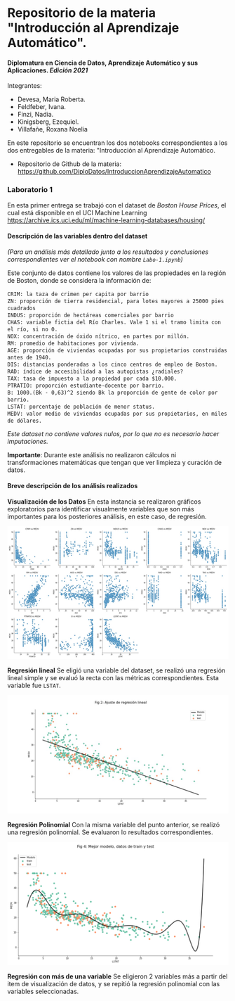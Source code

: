 # Repositorio de la materia "Introducción al Aprendizaje Automático". 
#### Diplomatura en Ciencia de Datos, Aprendizaje Automático y sus Aplicaciones. *Edición 2021*

Integrantes:
* Devesa, Maria Roberta. 
* Feldfeber, Ivana. 
* Finzi, Nadia. 
* Kinigsberg, Ezequiel. 
* Villafañe, Roxana Noelia


En este repositorio se encuentran los dos notebooks correspondientes a los dos entregables de la materia:
"Introducción al Aprendizaje Automático. 

* Repositorio de Github de la materia: https://github.com/DiploDatos/IntroduccionAprendizajeAutomatico


### Laboratorio 1

En esta primer entrega se trabajó con el dataset de *Boston House Prices*, el cual está disponible en el UCI Machine Learning
https://archive.ics.uci.edu/ml/machine-learning-databases/housing/

#### Descripción de las variables dentro del dataset 
*(Para un análisis más detallado junto a los resultados y conclusiones correspondientes ver el notebook con nombre `Labo-1.ipynb`)* 

Este conjunto de datos contiene los valores de las propiedades en la región de Boston, donde se considera la información de:

    CRIM: la taza de crimen per capita por barrio
    ZN: proporción de tierra residencial, para lotes mayores a 25000 pies cuadrados
    INDUS: proporción de hectáreas comerciales por barrio
    CHAS: variable fictia del Río Charles. Vale 1 si el tramo limita con el río, si no 0.
    NOX: concentración de óxido nítrico, en partes por millón.
    RM: promedio de habitaciones por vivienda.
    AGE: proporción de viviendas ocupadas por sus propietarios construidas antes de 1940.
    DIS: distancias ponderadas a los cinco centros de empleo de Boston.
    RAD: índice de accesibilidad a las autopistas ¿radiales?
    TAX: tasa de impuesto a la propiedad por cada $10.000.
    PTRATIO: proporción estudiante-docente por barrio.
    B: 1000.(Bk - 0,63)^2 siendo Bk la proporción de gente de color por barrio.
    LSTAT: porcentaje de población de menor status.
    MEDV: valor medio de viviendas ocupadas por sus propietarios, en miles de dólares.


*Este dataset no contiene valores nulos, por lo que no es necesario hacer imputaciones.* 


**Importante**: Durante este análisis no realizaron cálculos ni transformaciones matemáticas que tengan que ver limpieza y curación de datos. 


#### Breve descripción de los análisis realizados

**Visualización de los Datos**
En esta instancia se realizaron gráficos exploratorios para identificar visualmente variables que son más importantes para los posteriores análisis, en este caso, de regresión. 

![Image text](https://github.com/data-datum/03.intro-aprendizaje-automatico/blob/main/scatterplots.jpg)

**Regresión lineal**
Se eligió una variable del dataset, se realizó una regresión lineal simple y se evaluó la recta con las métricas correspondientes. Esta variable fue `LSTAT`. 


![Image text](https://github.com/data-datum/03.intro-aprendizaje-automatico/blob/main/regresion-lineal.jpg)

**Regresión Polinomial**
Con la misma variable del punto anterior, se realizó una regresión polinomial. Se evaluaron lo resultados correspondientes. 

![Image text](https://github.com/data-datum/03.intro-aprendizaje-automatico/blob/main/reg-pol.png)


**Regresión con más de una variable**
Se eligieron 2 variables más a partir del item de visualización de datos, y se repitió la regresión polinomial con las variables seleccionadas. 



